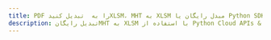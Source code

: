---title: PDF را به  تبدیل کنیدXLSM، MHT به XLSM مبدل رایگان یا Python SDKdescription: تبدیل رایگانMHT به XLSM با استفاده از Python Cloud APIs & SDK همچنین اسناد PDF را در Cloud ایجاد، ویرایش و رندر کنید.---